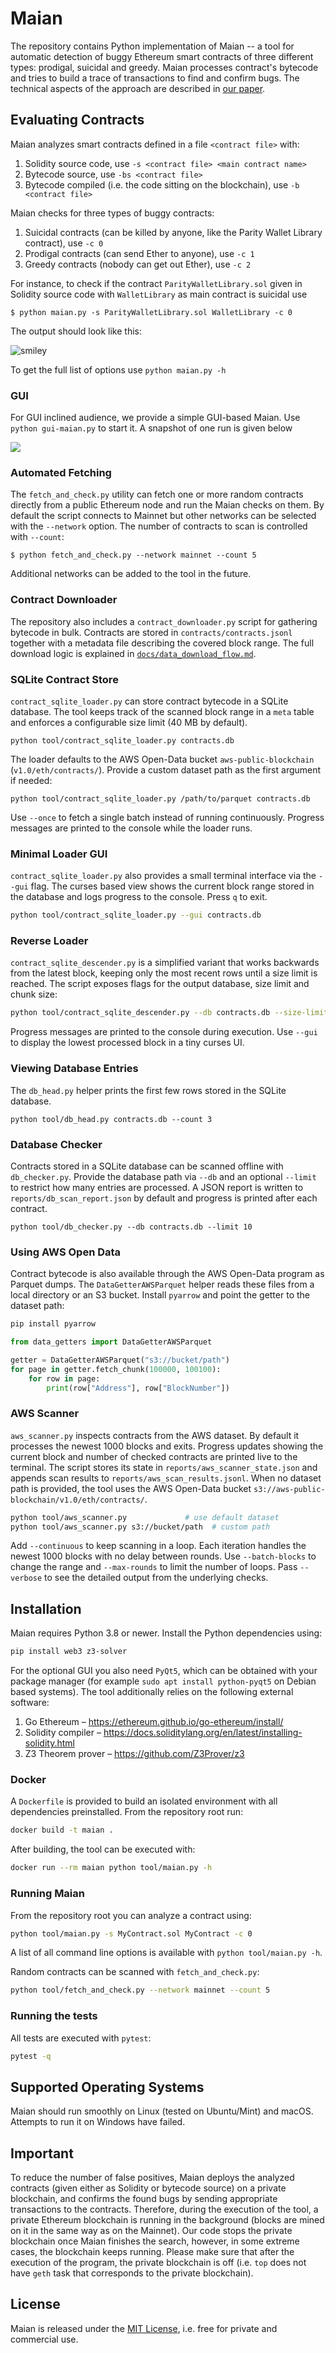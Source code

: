 # Maian 

The repository contains Python implementation of Maian -- a tool for automatic detection of buggy Ethereum smart contracts of three different types: prodigal, suicidal and greedy. Maian processes contract's bytecode and tries to build a trace of transactions to find and confirm bugs. The technical aspects of the approach are described in [our paper](https://arxiv.org/abs/1802.06038). 

## Evaluating Contracts
Maian analyzes smart contracts defined in a file `<contract file>` with:  

1. Solidity source code, use `-s <contract file> <main contract name>`
2. Bytecode source, use `-bs <contract file>`
3. Bytecode compiled (i.e. the code sitting on the blockchain), use `-b <contract file>`

Maian checks for three types of buggy contracts:

1. Suicidal contracts (can be killed by anyone, like the Parity Wallet Library contract), use `-c 0`
2. Prodigal contracts (can send Ether to anyone), use `-c 1`
3. Greedy contracts (nobody can get out Ether), use `-c 2`

For instance, to check if the contract `ParityWalletLibrary.sol` given in Solidity source code with `WalletLibrary` as main contract is suicidal use

	$ python maian.py -s ParityWalletLibrary.sol WalletLibrary -c 0

The output should look like this:

![smiley](maian.png)

To get the full list of options use `python maian.py -h`



### GUI

For GUI inclined audience, we provide  a simple GUI-based Maian. Use `python gui-maian.py` to start it. 
A snapshot of one run is given below

![](./gui-maian.png)

### Automated Fetching

The `fetch_and_check.py` utility can fetch one or more random contracts
directly from a public Ethereum node and run the Maian checks on them. By
default the script connects to Mainnet but other networks can be selected with
the `--network` option. The number of contracts to scan is controlled with
`--count`:

```
$ python fetch_and_check.py --network mainnet --count 5
```

Additional networks can be added to the tool in the future.

### Contract Downloader

The repository also includes a ``contract_downloader.py`` script for gathering
bytecode in bulk. Contracts are stored in ``contracts/contracts.jsonl`` together
with a metadata file describing the covered block range.
The full download logic is explained in
[`docs/data_download_flow.md`](docs/data_download_flow.md).

### SQLite Contract Store

`contract_sqlite_loader.py` can store contract bytecode in a SQLite database.
The tool keeps track of the scanned block range in a `meta` table and enforces
a configurable size limit (40 MB by default).

```
python tool/contract_sqlite_loader.py contracts.db
```

The loader defaults to the AWS Open-Data bucket
`aws-public-blockchain` (`v1.0/eth/contracts/`).
Provide a custom dataset path as the first argument if needed:

```
python tool/contract_sqlite_loader.py /path/to/parquet contracts.db
```

Use `--once` to fetch a single batch instead of running continuously. Progress
messages are printed to the console while the loader runs.

### Minimal Loader GUI

``contract_sqlite_loader.py`` also provides a small terminal interface via the
``--gui`` flag. The curses based view shows the current block range stored in
the database and logs progress to the console. Press ``q`` to exit.

```bash
python tool/contract_sqlite_loader.py --gui contracts.db
```

### Reverse Loader

`contract_sqlite_descender.py` is a simplified variant that works
backwards from the latest block, keeping only the most recent rows
until a size limit is reached. The script exposes flags for the output
database, size limit and chunk size:

```bash
python tool/contract_sqlite_descender.py --db contracts.db --size-limit 40 --page-rows 1000
```

Progress messages are printed to the console during execution. Use `--gui`
to display the lowest processed block in a tiny curses UI.

### Viewing Database Entries

The `db_head.py` helper prints the first few rows stored in the SQLite database.

```
python tool/db_head.py contracts.db --count 3
```

### Database Checker

Contracts stored in a SQLite database can be scanned offline with
`db_checker.py`. Provide the database path via `--db` and an optional
`--limit` to restrict how many entries are processed. A JSON report is written
to `reports/db_scan_report.json` by default and progress is printed after each
contract.

```
python tool/db_checker.py --db contracts.db --limit 10
```


### Using AWS Open Data

Contract bytecode is also available through the AWS Open-Data program as
Parquet dumps. The ``DataGetterAWSParquet`` helper reads these files from a
local directory or an S3 bucket. Install ``pyarrow`` and point the getter to
the dataset path:

```bash
pip install pyarrow
```

```python
from data_getters import DataGetterAWSParquet

getter = DataGetterAWSParquet("s3://bucket/path")
for page in getter.fetch_chunk(100000, 100100):
    for row in page:
        print(row["Address"], row["BlockNumber"])
```

### AWS Scanner

`aws_scanner.py` inspects contracts from the AWS dataset. By default it
processes the newest 1000 blocks and exits. Progress updates showing the current
block and number of checked contracts are printed live to the terminal. The
script stores its state in `reports/aws_scanner_state.json` and appends scan
results to `reports/aws_scan_results.jsonl`. When no dataset path is provided,
the tool uses the AWS Open-Data bucket
`s3://aws-public-blockchain/v1.0/eth/contracts/`.

```bash
python tool/aws_scanner.py             # use default dataset
python tool/aws_scanner.py s3://bucket/path  # custom path
```

Add `--continuous` to keep scanning in a loop. Each iteration handles the
newest 1000 blocks with no delay between rounds. Use `--batch-blocks` to change
the range and `--max-rounds` to limit the number of loops. Pass `--verbose` to
see the detailed output from the underlying checks.

## Installation

Maian requires Python 3.8 or newer. Install the Python dependencies using:

```bash
pip install web3 z3-solver
```

For the optional GUI you also need `PyQt5`, which can be obtained with your
package manager (for example `sudo apt install python-pyqt5` on Debian based
systems). The tool additionally relies on the following external software:

1. Go Ethereum – <https://ethereum.github.io/go-ethereum/install/>
2. Solidity compiler – <https://docs.soliditylang.org/en/latest/installing-solidity.html>
3. Z3 Theorem prover – <https://github.com/Z3Prover/z3>

### Docker

A `Dockerfile` is provided to build an isolated environment with all
dependencies preinstalled. From the repository root run:

```bash
docker build -t maian .
```

After building, the tool can be executed with:

```bash
docker run --rm maian python tool/maian.py -h
```

### Running Maian

From the repository root you can analyze a contract using:

```bash
python tool/maian.py -s MyContract.sol MyContract -c 0
```

A list of all command line options is available with `python tool/maian.py -h`.

Random contracts can be scanned with `fetch_and_check.py`:

```bash
python tool/fetch_and_check.py --network mainnet --count 5
```

### Running the tests

All tests are executed with `pytest`:

```bash
pytest -q
```

## Supported Operating Systems

Maian should run smoothly on Linux (tested on Ubuntu/Mint) and macOS. Attempts
to run it on Windows have failed.

## Important

To reduce the number of false positives, Maian deploys the analyzed contracts (given either as Solidity or bytecode source) on 
a private blockchain, and confirms the found bugs by sending appropriate transactions to the contracts. 
Therefore, during the execution of the tool, a private Ethereum blockchain is running in the background (blocks are mined on it in the same way as on the Mainnet). Our code stops the private blockchain once Maian finishes the search, however, in some  extreme cases, the blockchain keeps running. Please make sure that after the execution of the program, the private blockchain is off (i.e. `top` does not have `geth` task that corresponds to the private blockchain). 

## License

Maian is released under the [MIT License](https://opensource.org/licenses/MIT), i.e. free for private and commercial use.

 
